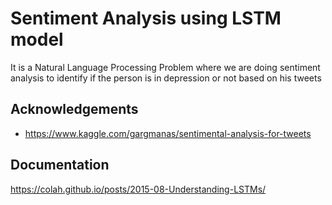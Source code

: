 
# Sentiment Analysis using LSTM model

It is a Natural Language Processing Problem where we are doing sentiment analysis to identify if the person is in depression or not based on his tweets


## Acknowledgements

 - https://www.kaggle.com/gargmanas/sentimental-analysis-for-tweets

  

  
  

## Documentation

https://colah.github.io/posts/2015-08-Understanding-LSTMs/

  